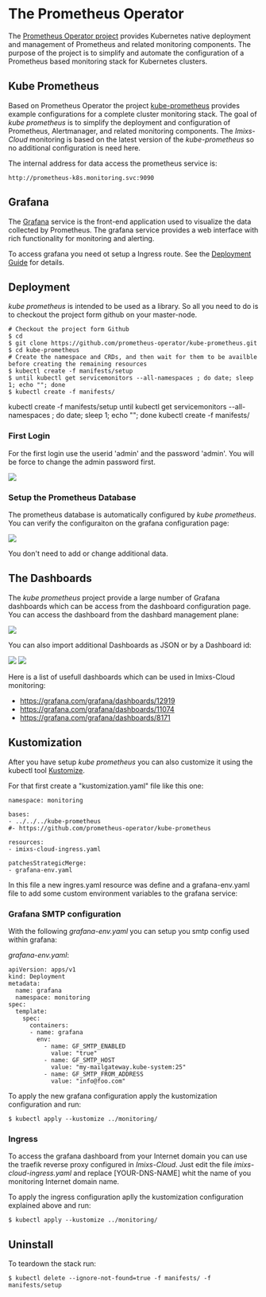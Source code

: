 # The Prometheus Operator

The [Prometheus Operator project](https://github.com/prometheus-operator/prometheus-operator) provides Kubernetes native deployment and management of Prometheus and related monitoring components. The purpose of the project is to simplify and automate the configuration of a Prometheus based monitoring stack for Kubernetes clusters.

## Kube Prometheus

Based on Prometheus Operator the project [kube-prometheus](https://github.com/prometheus-operator/kube-prometheus) provides example configurations for a complete cluster monitoring stack. 
The goal of *kube prometheus* is to simplify the deployment and configuration of Prometheus, Alertmanager, and related monitoring components. 
The *Imixs-Cloud* monitoring is based on the latest version of the *kube-prometheus* so no additional configuration is need here.

The internal address for data access the prometheus service is:

	http://prometheus-k8s.monitoring.svc:9090


## Grafana

The [Grafana](https://grafana.com/) service is the front-end application used to visualize the data collected by Prometheus. 
The grafana service provides a web interface with rich functionality for monitoring and alerting. 

To access grafana you need ot setup a Ingress route. See the [Deployment Guide](../management/monitoring/README.md) for details.
 
 
## Deployment

*kube prometheus* is intended to be used as a library. So all you need to do is to checkout the project form github on your master-node.

	
	# Checkout the project form Github
	$ cd
	$ git clone https://github.com/prometheus-operator/kube-prometheus.git
	$ cd kube-prometheus
	# Create the namespace and CRDs, and then wait for them to be availble before creating the remaining resources
	$ kubectl create -f manifests/setup
	$ until kubectl get servicemonitors --all-namespaces ; do date; sleep 1; echo ""; done
	$ kubectl create -f manifests/



kubectl create -f manifests/setup
until kubectl get servicemonitors --all-namespaces ; do date; sleep 1; echo ""; done
kubectl create -f manifests/




### First Login

For the first login use the userid 'admin' and the password 'admin'. You will be force to change the admin password first.

<img src="../../../doc/images/monitoring-002.png" />
 
### Setup the Prometheus Database

The prometheus database is automatically configured by *kube prometheus*. You can verify the configuraiton on the grafana configuration page:

<img src="../../../doc/images/monitoring-003.png" />

You don't need to add or change additional data.


## The Dashboards


The  *kube prometheus*  project provide a large number of Grafana dashboards which can be access from the dashboard configuration page.
You can access the dashboard from the dashbard management plane:

<img src="../../../doc/images/monitoring-004.png" />

You can also import additional Dashboards as JSON or by a Dashboard id:

<img src="../../../doc/images/monitoring-005.png" />


<img src="../../../doc/images/monitoring-001.png" />



Here is a list of usefull dashboards which can be used in Imixs-Cloud monitoring:


 - https://grafana.com/grafana/dashboards/12919
 - https://grafana.com/grafana/dashboards/11074
 - https://grafana.com/grafana/dashboards/8171
 
 

## Kustomization

After you have setup *kube prometheus* you can also customize it using the kubectl tool [Kustomize](../../doc/KUSTOMIZE.md).

For that first create a "kustomization.yaml" file like this one:

	namespace: monitoring
	
	bases:
	- ../../../kube-prometheus
	#- https://github.com/prometheus-operator/kube-prometheus
	
	resources:
	- imixs-cloud-ingress.yaml
	
	patchesStrategicMerge:
	- grafana-env.yaml


In this file a new ingres.yaml resource was define and a grafana-env.yaml file to add some custom environment variables to the grafana service:

### Grafana SMTP configuration

With the following *grafana-env.yaml* you can setup you smtp config used within grafana:

*grafana-env.yaml*:

	apiVersion: apps/v1
	kind: Deployment
	metadata:
	  name: grafana
	  namespace: monitoring
	spec:
	  template:
	    spec:
	      containers:
	      - name: grafana
	        env:
	          - name: GF_SMTP_ENABLED
	            value: "true"
	          - name: GF_SMTP_HOST
	            value: "my-mailgateway.kube-system:25"
	          - name: GF_SMTP_FROM_ADDRESS
	            value: "info@foo.com"


To apply the new grafana configuration apply the kustomization configuration and run:

	$ kubectl apply --kustomize ../monitoring/



### Ingress

To access the grafana dashboard from your Internet domain you can use the traefik reverse proxy configured in *Imixs-Cloud*. Just edit the file *imixs-cloud-ingress.yaml* and replace [YOUR-DNS-NAME] whit the name of you monitoring Internet domain name. 

To apply the ingress configuration aplly the kustomization configuration explained above and run:

	$ kubectl apply --kustomize ../monitoring/





## Uninstall

To teardown the stack run:

	$ kubectl delete --ignore-not-found=true -f manifests/ -f manifests/setup